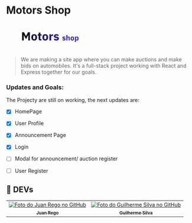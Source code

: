 # Motors Shop

<img src="src/Utils/imgs/logo.png.png" alt="Project Logo">

> We are making a site app where you can make auctions and make bids on automobiles. It's a full-stack project working with React and Express together for our goals.


### Updates and Goals:

The Projecty are still on working, the next updates are: 

- [x] HomePage
- [x] User Profile
- [x] Announcement Page
- [x] Login
- [ ] Modal for announcement/ auction register
- [ ] User Register


## 🤝 DEVs



<table>
  <tr>
    <td align="center">
      <a href="#">
        <img src="https://avatars.githubusercontent.com/u/72818383?v=4" width="100px;" alt="Foto do Juan Rego no GitHub"/><br>
        <sub>
          <b>Juan Rego</b>
        </sub>
      </a>
    </td>
    <td align="center">
      <a href="#">
        <img src="https://avatars.githubusercontent.com/u/91983729?v=4" width="100px;" alt="Foto do Guilherme Silva no GitHub"/><br>
        <sub>
          <b>Guilherme Silva</b>
        </sub>
      </a>
    </td>
    
  </tr>
</table>

